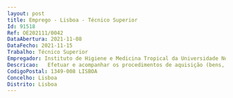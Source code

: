 ```yaml
--- 
layout: post
title: Emprego - Lisboa - Técnico Superior
Id: 91518
Ref: OE202111/0042
DataAbertura: 2021-11-08
DataFecho: 2021-11-15
Trabalho: Técnico Superior
Empregador: Instituto de Higiene e Medicina Tropical da Universidade Nova de Lisboa - NOVA Institute of Hygiene
Descricao:   Efetuar e acompanhar os procedimentos de aquisição (bens, serviços e empreitadas de obras públicas) nos termos estabelecidos no Código dos Contratos Públicos   Redigir contratos de aquisição de bens, serviços e empreitadas de obras públicas   Verificar a execução de contratos de aquisição de bens, serviços e empreitadas de obras públicas   Elaborar os relatórios de contratação legalmente exigidos   Executar as competências atribuídas à Divisão de Gestão Financeira e Patrimonial   Cumprir as demais atribuições que lhe sejam cometidas pelo Diretor.
CodigoPostal: 1349-008 LISBOA
Concelho: Lisboa
Distrito: Lisboa
--- 
```

